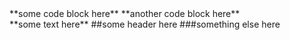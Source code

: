 
<div class="row">
    <div class="col-md-6">
        **some code block here**
        **another code block here**
    </div>
    <div class="col-md-6">
        **some text here**
        ##some header here
        ###something else here
    </div>
</div>
